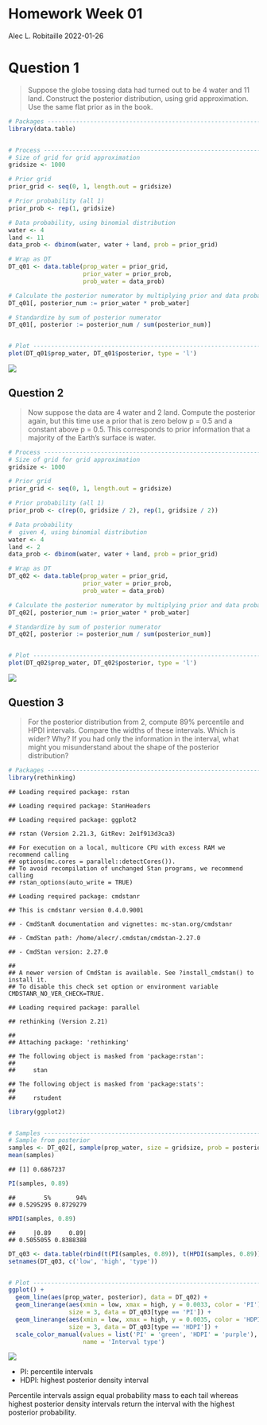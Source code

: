 Homework Week 01
================
Alec L. Robitaille
2022-01-26

# Question 1

> Suppose the globe tossing data had turned out to be 4 water and 11
> land. Construct the posterior distribution, using grid approximation.
> Use the same flat prior as in the book.

``` r
# Packages --------------------------------------------------------------------
library(data.table)


# Process ---------------------------------------------------------------------
# Size of grid for grid approximation
gridsize <- 1000

# Prior grid
prior_grid <- seq(0, 1, length.out = gridsize)

# Prior probability (all 1)
prior_prob <- rep(1, gridsize)

# Data probability, using binomial distribution
water <- 4
land <- 11
data_prob <- dbinom(water, water + land, prob = prior_grid)

# Wrap as DT
DT_q01 <- data.table(prop_water = prior_grid,
                     prior_water = prior_prob,
                     prob_water = data_prob)

# Calculate the posterior numerator by multiplying prior and data probability
DT_q01[, posterior_num := prior_water * prob_water]

# Standardize by sum of posterior numerator
DT_q01[, posterior := posterior_num / sum(posterior_num)]


# Plot -------------------------------------------------------------------------
plot(DT_q01$prop_water, DT_q01$posterior, type = 'l')
```

![](../graphics/homework/w01_q01-1.png)<!-- -->

## Question 2

> Now suppose the data are 4 water and 2 land. Compute the posterior
> again, but this time use a prior that is zero below p = 0.5 and a
> constant above p = 0.5. This corresponds to prior information that a
> majority of the Earth’s surface is water.

``` r
# Process ---------------------------------------------------------------------
# Size of grid for grid approximation
gridsize <- 1000

# Prior grid
prior_grid <- seq(0, 1, length.out = gridsize)

# Prior probability (all 1)
prior_prob <- c(rep(0, gridsize / 2), rep(1, gridsize / 2))

# Data probability
#  given 4, using binomial distribution
water <- 4
land <- 2
data_prob <- dbinom(water, water + land, prob = prior_grid)

# Wrap as DT
DT_q02 <- data.table(prop_water = prior_grid,
                     prior_water = prior_prob,
                     prob_water = data_prob)

# Calculate the posterior numerator by multiplying prior and data probability
DT_q02[, posterior_num := prior_water * prob_water]

# Standardize by sum of posterior numerator
DT_q02[, posterior := posterior_num / sum(posterior_num)]


# Plot -------------------------------------------------------------------------
plot(DT_q02$prop_water, DT_q02$posterior, type = 'l')
```

![](../graphics/homework/w01_q02-1.png)<!-- -->

## Question 3

> For the posterior distribution from 2, compute 89% percentile and HPDI
> intervals. Compare the widths of these intervals. Which is wider? Why?
> If you had only the information in the interval, what might you
> misunderstand about the shape of the posterior distribution?

``` r
# Packages ---------------------------------------------------------------------
library(rethinking)
```

    ## Loading required package: rstan

    ## Loading required package: StanHeaders

    ## Loading required package: ggplot2

    ## rstan (Version 2.21.3, GitRev: 2e1f913d3ca3)

    ## For execution on a local, multicore CPU with excess RAM we recommend calling
    ## options(mc.cores = parallel::detectCores()).
    ## To avoid recompilation of unchanged Stan programs, we recommend calling
    ## rstan_options(auto_write = TRUE)

    ## Loading required package: cmdstanr

    ## This is cmdstanr version 0.4.0.9001

    ## - CmdStanR documentation and vignettes: mc-stan.org/cmdstanr

    ## - CmdStan path: /home/alecr/.cmdstan/cmdstan-2.27.0

    ## - CmdStan version: 2.27.0

    ## 
    ## A newer version of CmdStan is available. See ?install_cmdstan() to install it.
    ## To disable this check set option or environment variable CMDSTANR_NO_VER_CHECK=TRUE.

    ## Loading required package: parallel

    ## rethinking (Version 2.21)

    ## 
    ## Attaching package: 'rethinking'

    ## The following object is masked from 'package:rstan':
    ## 
    ##     stan

    ## The following object is masked from 'package:stats':
    ## 
    ##     rstudent

``` r
library(ggplot2)


# Samples ----------------------------------------------------------------------
# Sample from posterior
samples <- DT_q02[, sample(prop_water, size = gridsize, prob = posterior, replace = TRUE)]
mean(samples)
```

    ## [1] 0.6867237

``` r
PI(samples, 0.89)
```

    ##        5%       94% 
    ## 0.5295295 0.8729279

``` r
HPDI(samples, 0.89)
```

    ##     |0.89     0.89| 
    ## 0.5055055 0.8388388

``` r
DT_q03 <- data.table(rbind(t(PI(samples, 0.89)), t(HPDI(samples, 0.89))), c('PI', 'HDPI'))
setnames(DT_q03, c('low', 'high', 'type'))


# Plot -------------------------------------------------------------------------
ggplot() +
  geom_line(aes(prop_water, posterior), data = DT_q02) +
  geom_linerange(aes(xmin = low, xmax = high, y = 0.0033, color = 'PI'), 
                 size = 3, data = DT_q03[type == 'PI']) +
  geom_linerange(aes(xmin = low, xmax = high, y = 0.0035, color = 'HDPI'), 
                 size = 3, data = DT_q03[type == 'HDPI']) +
  scale_color_manual(values = list('PI' = 'green', 'HDPI' = 'purple'),
                     name = 'Interval type')
```

![](../graphics/homework/w01_q03-1.png)<!-- -->

-   PI: percentile intervals
-   HDPI: highest posterior density interval

Percentile intervals assign equal probability mass to each tail whereas
highest posterior density intervals return the interval with the highest
posterior probability.
